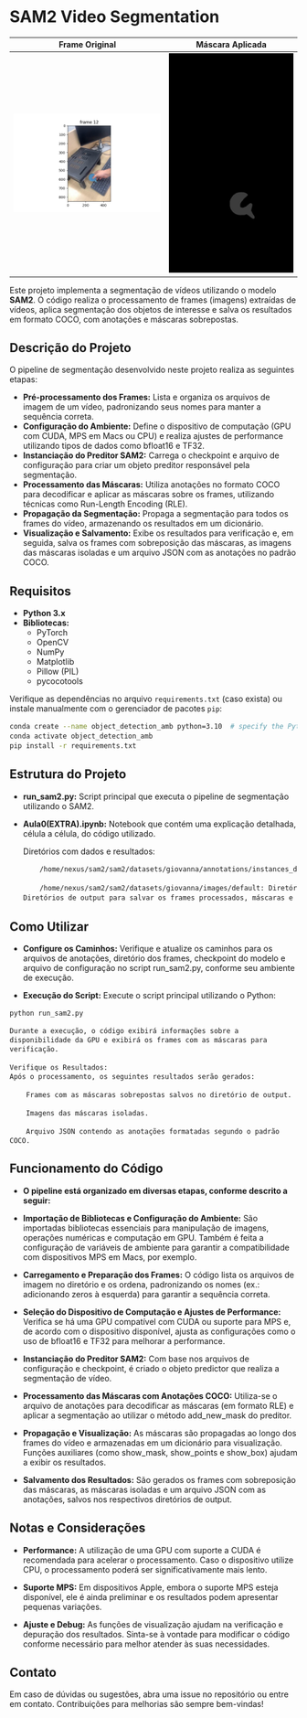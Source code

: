 # SAM2 Video Segmentation

| Frame Original | Máscara Aplicada |
|----------------|------------------|
| ![](../dataset/mn01/output/images_output/frame_12.png) | ![](../dataset/mn01/output/mask_output/mask_12.png) |


Este projeto implementa a segmentação de vídeos utilizando o modelo **SAM2**. O código realiza o processamento de frames (imagens) extraídas de vídeos, aplica segmentação dos objetos de interesse e salva os resultados em formato COCO, com anotações e máscaras sobrepostas.

## Descrição do Projeto

O pipeline de segmentação desenvolvido neste projeto realiza as seguintes etapas:

- **Pré-processamento dos Frames:** Lista e organiza os arquivos de imagem de um vídeo, padronizando seus nomes para manter a sequência correta.
- **Configuração do Ambiente:** Define o dispositivo de computação (GPU com CUDA, MPS em Macs ou CPU) e realiza ajustes de performance utilizando tipos de dados como bfloat16 e TF32.
- **Instanciação do Preditor SAM2:** Carrega o checkpoint e arquivo de configuração para criar um objeto preditor responsável pela segmentação.
- **Processamento das Máscaras:** Utiliza anotações no formato COCO para decodificar e aplicar as máscaras sobre os frames, utilizando técnicas como Run-Length Encoding (RLE).
- **Propagação da Segmentação:** Propaga a segmentação para todos os frames do vídeo, armazenando os resultados em um dicionário.
- **Visualização e Salvamento:** Exibe os resultados para verificação e, em seguida, salva os frames com sobreposição das máscaras, as imagens das máscaras isoladas e um arquivo JSON com as anotações no padrão COCO.

## Requisitos

- **Python 3.x**
- **Bibliotecas:**
  - PyTorch
  - OpenCV
  - NumPy
  - Matplotlib
  - Pillow (PIL)
  - pycocotools

Verifique as dependências no arquivo `requirements.txt` (caso exista) ou instale manualmente com o gerenciador de pacotes `pip`:

```bash 
conda create --name object_detection_amb python=3.10  # specify the Python version you need
conda activate object_detection_amb
pip install -r requirements.txt
```
## Estrutura do Projeto

- **run_sam2.py:** Script principal que executa o pipeline de segmentação utilizando o SAM2.

- **Aula0(EXTRA).ipynb:** Notebook que contém uma explicação detalhada, célula a célula, do código utilizado.

    Diretórios com dados e resultados:
    ```bash
        /home/nexus/sam2/sam2/datasets/giovanna/annotations/instances_default.json: Arquivo com anotações no formato COCO.

        /home/nexus/sam2/sam2/datasets/giovanna/images/default: Diretório com os frames do vídeo.
    Diretórios de output para salvar os frames processados, máscaras e o arquivo JSON com as anotações.
    ```    
        
## Como Utilizar
   
- **Configure os Caminhos:**
    Verifique e atualize os caminhos para os arquivos de anotações, diretório dos frames, checkpoint do modelo e arquivo de configuração no script run_sam2.py, conforme seu ambiente de execução.

- **Execução do Script:**
    Execute o script principal utilizando o Python:

```bash 
python run_sam2.py
``` 

    Durante a execução, o código exibirá informações sobre a disponibilidade da GPU e exibirá os frames com as máscaras para verificação.

    Verifique os Resultados:
    Após o processamento, os seguintes resultados serão gerados:

        Frames com as máscaras sobrepostas salvos no diretório de output.

        Imagens das máscaras isoladas.

        Arquivo JSON contendo as anotações formatadas segundo o padrão COCO.

## Funcionamento do Código

- **O pipeline está organizado em diversas etapas, conforme descrito a seguir:**

- **Importação de Bibliotecas e Configuração do Ambiente:**
    São importadas bibliotecas essenciais para manipulação de imagens, operações numéricas e computação em GPU. Também é feita a configuração de variáveis de ambiente para garantir a compatibilidade com dispositivos MPS em Macs, por exemplo.

- **Carregamento e Preparação dos Frames:**
    O código lista os arquivos de imagem no diretório e os ordena, padronizando os nomes (ex.: adicionando zeros à esquerda) para garantir a sequência correta.

- **Seleção do Dispositivo de Computação e Ajustes de Performance:**
    Verifica se há uma GPU compatível com CUDA ou suporte para MPS e, de acordo com o dispositivo disponível, ajusta as configurações como o uso de bfloat16 e TF32 para melhorar a performance.

- **Instanciação do Preditor SAM2:**
    Com base nos arquivos de configuração e checkpoint, é criado o objeto predictor que realiza a segmentação de vídeo.

- **Processamento das Máscaras com Anotações COCO:**
    Utiliza-se o arquivo de anotações para decodificar as máscaras (em formato RLE) e aplicar a segmentação ao utilizar o método add_new_mask do preditor.

- **Propagação e Visualização:**
    As máscaras são propagadas ao longo dos frames do vídeo e armazenadas em um dicionário para visualização. Funções auxiliares (como show_mask, show_points e show_box) ajudam a exibir os resultados.

- **Salvamento dos Resultados:**
    São gerados os frames com sobreposição das máscaras, as máscaras isoladas e um arquivo JSON com as anotações, salvos nos respectivos diretórios de output.

## Notas e Considerações

- **Performance:**
    A utilização de uma GPU com suporte a CUDA é recomendada para acelerar o processamento. Caso o dispositivo utilize CPU, o processamento poderá ser significativamente mais lento.

- **Suporte MPS:**
    Em dispositivos Apple, embora o suporte MPS esteja disponível, ele é ainda preliminar e os resultados podem apresentar pequenas variações.

- **Ajuste e Debug:**
    As funções de visualização ajudam na verificação e depuração dos resultados. Sinta-se à vontade para modificar o código conforme necessário para melhor atender às suas necessidades.

## Contato

Em caso de dúvidas ou sugestões, abra uma issue no repositório ou entre em contato. Contribuições para melhorias são sempre bem-vindas!
